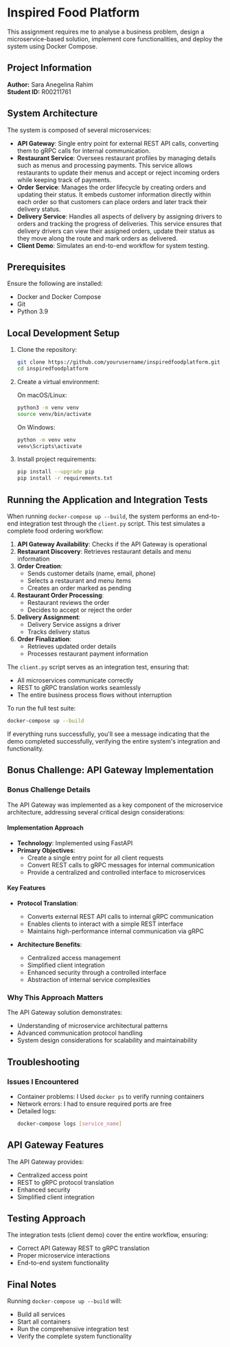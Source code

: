 # Inspired Food Platform

This assignment requires me to analyse a business problem, design a microservice-based solution, implement core functionalities, and deploy the system using Docker Compose.

## Project Information

**Author:** Sara Anegelina Rahim  
**Student ID:** R00211761

## System Architecture

The system is composed of several microservices:
- **API Gateway**: Single entry point for external REST API calls, converting them to gRPC calls for internal communication.
- **Restaurant Service**: Oversees restaurant profiles by managing details such as menus and processing payments. This service allows restaurants to update their menus and accept or reject incoming orders while keeping track of payments.
- **Order Service**: Manages the order lifecycle by creating orders and updating their status. It embeds customer information directly within each order so that customers can place orders and later track their delivery status.
- **Delivery Service**: Handles all aspects of delivery by assigning drivers to orders and tracking the progress of deliveries. This service ensures that delivery drivers can view their assigned orders, update their status as they move along the route and mark orders as delivered.
- **Client Demo**: Simulates an end-to-end workflow for system testing.

## Prerequisites

Ensure the following are installed:
- Docker and Docker Compose
- Git
- Python 3.9

## Local Development Setup

1. Clone the repository:
   ```bash
   git clone https://github.com/yourusername/inspiredfoodplatform.git
   cd inspiredfoodplatform
   ```

2. Create a virtual environment:

   On macOS/Linux:
   ```bash
   python3 -m venv venv
   source venv/bin/activate
   ```

   On Windows:
   ```bash
   python -m venv venv
   venv\Scripts\activate
   ```

3. Install project requirements:
   ```bash
   pip install --upgrade pip
   pip install -r requirements.txt
   ```

## Running the Application and Integration Tests

When running `docker-compose up --build`, the system performs an end-to-end integration test through the `client.py` script. This test simulates a complete food ordering workflow:

1. **API Gateway Availability**: Checks if the API Gateway is operational
2. **Restaurant Discovery**: Retrieves restaurant details and menu information
3. **Order Creation**:
   - Sends customer details (name, email, phone)
   - Selects a restaurant and menu items
   - Creates an order marked as pending
4. **Restaurant Order Processing**:
   - Restaurant reviews the order
   - Decides to accept or reject the order
5. **Delivery Assignment**:
   - Delivery Service assigns a driver
   - Tracks delivery status
6. **Order Finalization**:
   - Retrieves updated order details
   - Processes restaurant payment information

The `client.py` script serves as an integration test, ensuring that:
- All microservices communicate correctly
- REST to gRPC translation works seamlessly
- The entire business process flows without interruption

To run the full test suite:
```bash
docker-compose up --build
```

If everything runs successfully, you'll see a message indicating that the demo completed successfully, verifying the entire system's integration and functionality.

## Bonus Challenge: API Gateway Implementation

### Bonus Challenge Details

The API Gateway was implemented as a key component of the microservice architecture, addressing several critical design considerations:

#### Implementation Approach
- **Technology**: Implemented using FastAPI
- **Primary Objectives**:
  - Create a single entry point for all client requests
  - Convert REST calls to gRPC messages for internal communication
  - Provide a centralized and controlled interface to microservices

#### Key Features
- **Protocol Translation**: 
  - Converts external REST API calls to internal gRPC communication
  - Enables clients to interact with a simple REST interface
  - Maintains high-performance internal communication via gRPC

- **Architecture Benefits**:
  - Centralized access management
  - Simplified client integration
  - Enhanced security through a controlled interface
  - Abstraction of internal service complexities

### Why This Approach Matters
The API Gateway solution demonstrates:
- Understanding of microservice architectural patterns
- Advanced communication protocol handling
- System design considerations for scalability and maintainability

## Troubleshooting

### Issues I Encountered
- Container problems: I Used `docker ps` to verify running containers
- Network errors: I had to ensure required ports are free
- Detailed logs:
  ```bash
  docker-compose logs [service_name]
  ```

## API Gateway Features

The API Gateway provides:
- Centralized access point
- REST to gRPC protocol translation
- Enhanced security
- Simplified client integration

## Testing Approach

The integration tests (client demo) cover the entire workflow, ensuring:
- Correct API Gateway REST to gRPC translation
- Proper microservice interactions
- End-to-end system functionality

## Final Notes

Running `docker-compose up --build` will:
- Build all services
- Start all containers
- Run the comprehensive integration test
- Verify the complete system functionality
